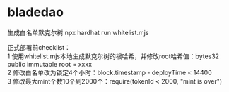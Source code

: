 # bladedao
生成白名单默克尔树
npx hardhat run whitelist.mjs

正式部署前checklist：</br>
1 使用whitelist.mjs本地生成默克尔树的根哈希，并修改root哈希值：bytes32 public immutable root = xxxx </br>
2 修改白名单改为锁定4个小时：block.timestamp - deployTime < 14400 </br>
3 修改最大mint个数10个到2000个：require(tokenId < 2000, "mint is over") </br>
